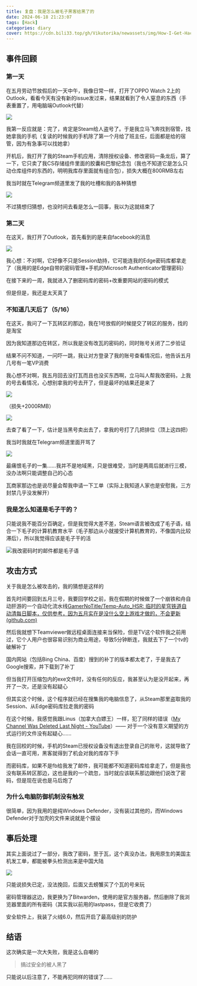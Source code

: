 ```yaml
---
title: 复盘：我是怎么被毛子黑客给黑了的
date: 2024-06-18 21:23:07
tags: [Hack]
categories: diary
cover: https://cdn.bili33.top/gh/Vikutorika/newassets/img/How-I-Get-Hacked-by-Russian/olk_JK9UAoTfTp.png
---
```


## 事件回顾

### 第一天

在五月劳动节放假后的一天中午，我像日常一样，打开了OPPO Watch 2上的Outlook，看看今天有没有新的issue发过来，结果就看到了令人窒息的东西（手表重置了，用电脑端Outlook代替）

![](https://cdn.bili33.top/gh/Vikutorika/newassets/img/How-I-Get-Hacked-by-Russian/olk_JK9UAoTfTp.png)

我第一反应就是：完了，肯定是Steam给人盗号了。于是我立马飞奔找到宿管，找她拿我的手机（复读的时候我的手机除了第一个月给了班主任，后面都是给的宿管，因为有急事可以找她拿）

开机后，我打开了我的Steam手机应用，清除授权设备、修改密码一条龙后，算了一下，它只卖了我CS存储组件里面的胶囊和巴黎纪念包（我也不知道它是怎么只动仓库组件的东西的，明明我库存里面就有组合包），损失大概在800RMB左右

我当时就在Telegram频道里发了我的吐槽和我的各种猜想

![](https://cdn.bili33.top/gh/Vikutorika/newassets/img/How-I-Get-Hacked-by-Russian/Untitled.png)

不过猜想归猜想，也没时间去看是怎么一回事，我以为这就结束了

### 第二天

在这天，我打开了Outlook，首先看到的是来自facebook的消息

![](https://cdn.bili33.top/gh/Vikutorika/newassets/img/How-I-Get-Hacked-by-Russian/olk_YbzAdRmTBU.png)

我心想：不对啊，它好像不只是Session劫持，它可能连我的Edge密码库都拿走了（我用的是Edge自带的密码管理+手机的Microsoft Authenticator管理密码）

在接下来的一周，我就进入了删密码库的密码+改重要网站的密码的模式

但是但是，我还是太天真了

### 不知道几天后了（5/16）

在这天，我问了一下瓦转区的那边，我在1号放假的时候提交了转区的服务，找的是淘宝

因为我知道那边在转区，所以我是没有改瓦的密码的，同时账号关闭了二步验证

结果不问不知道，一问吓一跳，我让对方登录了我的账号查看情况后，他告诉五月几号有一笔VP消费

我心想不对啊，我五月回去没打瓦而且也没买东西啊，立马叫人帮我改密码，上我的号去看情况，心想别拿我的号去开了，但是最坏的结果还是来了

![](https://cdn.bili33.top/gh/Vikutorika/newassets/img/How-I-Get-Hacked-by-Russian/Valorant-Banned.png)

（损失+2000RMB）

![](https://cdn.bili33.top/gh/Vikutorika/newassets/img/How-I-Get-Hacked-by-Russian/msedge_LvTnlmUjRV.png)

去查了看了一下，估计是当黑号卖出去了，拿我的号打了几把排位（顶上这四把）

我当时我就在Telegram频道里面开骂了

![](https://cdn.bili33.top/gh/Vikutorika/newassets/img/How-I-Get-Hacked-by-Russian/Telegram_jiFJ0M2FuA.png)

最痛恨毛子的一集……我并不是地域黑，只是很难受，当时是两周后就进行三模，没办法啊只能调整自己的心态

瓦商家那边也是说尽量会帮我申请一下工单（实际上我知道人家也是安慰我，三方封禁几乎没发解开）

### 我是怎么知道是毛子干的？

只能说我不能百分百确定，但是我觉得大差不差，Steam语言被改成了毛子语，结合一下毛子的计算机教育水平（毛子那边从小就接受计算机教育的，不像国内比较滞后），所以我觉得应该是毛子干的活

![我改密码时的邮件都是毛子语](https://cdn.bili33.top/gh/Vikutorika/newassets/img/How-I-Get-Hacked-by-Russian/olk_wpL1G2zsHX.png)

## 攻击方式

关于我是怎么被攻击的，我的猜想是这样的

首先时间要回到五月三号，我要回学校之前，我在假期的时候做了一个崩铁和舟自动肝游的一个自动化流水线[GamerNoTitle/Temp-Auto_HSR: 临时的星穹铁道自动清每日脚本，仅供参考，因为五月实在是没什么空上游戏才做的，不会更新 (github.com)](https://github.com/GamerNoTitle/Temp-Auto_HSR)

然后我就想下Teamviewer做远程桌面连接来当保险，但是TV这个软件我之前用过，它个人用户也很容易识别为商业用途，导致5分钟断连，我就去下了一个tv的破解补丁

国内网站（包括Bing China、百度）搜到的补丁的版本都太老了，于是我去了Google搜索，并下载到了补丁

但当我打开压缩包内的exe文件时，没有任何的反应，我甚至认为是没开起来，再开了一次，还是没有起疑心

但其实这个时候，这个程序就已经在搜集我的电脑信息了，从Steam那里盗取我的Session、从Edge密码库拉走我的密码

在这个时候，我感觉我跟Linus（加拿大白嫖王）一样，犯了同样的错误（[My Channel Was Deleted Last Night - YouTube](https://www.youtube.com/watch?v=yGXaAWbzl5A&ab_channel=LinusTechTips)）—— 对于一个没有意义期望的方式运行的文件没有起疑心……

我在回校的时候，手机的Steam已授权设备没有退出登录自己的账号，这就导致了会话一直可用，黑客就得到了机会对我的库存下手

而密码库，如果不是fb给我发了邮件，我可能都不知道密码库给拿走了，但是我也没有联系转区那边，这也是我的一个疏忽，当时就应该联系那边跟他们说改了密码，但是现在说也是马后炮了

### 为什么电脑防御机制没有触发

很简单，因为我用的是纯Windows Defender，没有装过其他的，而Windows Defender对于加壳的文件来说就是个摆设

## 事后处理

其实上面说过了一部分，我改了密码，至于瓦，这个真没办法，我用原生的美国主机发工单，都能被拳头检测出来是中国大陆

![](https://cdn.bili33.top/gh/Vikutorika/newassets/img/How-I-Get-Hacked-by-Russian/olk_eT1fxGsaOJ.png)

只能说损失已定，没法挽回，后面又去螃蟹买了个瓦的号来玩

密码管理器这边，我更换为了Bitwarden，使用的是官方服务器，然后删除了我浏览器里面的所有密码（其实我以前用的lastpass，但是它收费了）

安全软件上，我装了火绒6.0，然后开启了最高级别的防护

## 结语

这次确实是一次大失败，我是这么自嘲的

> 搞过安全的被人黑了

只能说以后注意了，不能再犯同样的错误了……
